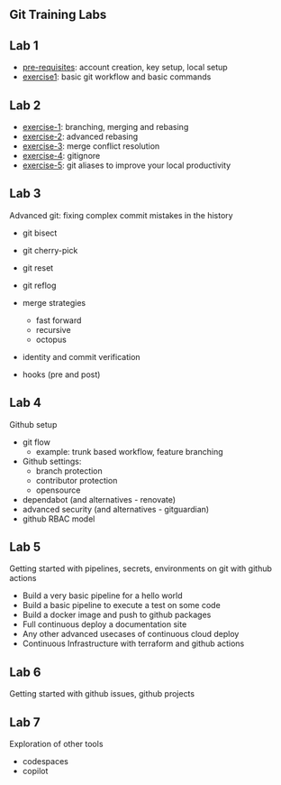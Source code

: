 ## Git Training Labs

## Lab 1 
- [pre-requisites](./lab-1/pre-req.md): account creation, key setup, local setup
- [exercise1](./lab-1/exercise-1.md): basic git workflow and basic commands


## Lab 2
- [exercise-1](./lab-2/exercise-1.md): branching, merging and rebasing
- [exercise-2](./lab-2/exercise-2.md): advanced rebasing
- [exercise-3](./lab-2/exercise-3.md): merge conflict resolution
- [exercise-4](./lab-2/exercise-4.md): gitignore
- [exercise-5](./lab-2/exercise-5.md): git aliases to improve your local productivity


## Lab 3

Advanced git: fixing complex commit mistakes in the history

- git bisect
- git cherry-pick
- git reset
- git reflog
- merge strategies
  - fast forward
  - recursive
  - octopus

- identity and commit verification
- hooks (pre and post)

## Lab 4

Github setup

- git flow 
  - example: trunk based workflow, feature branching
- Github settings: 
  - branch protection
  - contributor protection
  - opensource
- dependabot (and alternatives - renovate)
- advanced security (and alternatives - gitguardian)
- github RBAC model


## Lab 5

Getting started with pipelines, secrets, environments on git with github actions

- Build a very basic pipeline for a hello world
- Build a basic pipeline to execute a test on some code
- Build a docker image and push to github packages
- Full continuous deploy a documentation site
- Any other advanced usecases of continuous cloud deploy
- Continuous Infrastructure with terraform and github actions


## Lab 6

Getting started with github issues, github projects


## Lab 7 

Exploration of other tools 
- codespaces
- copilot
